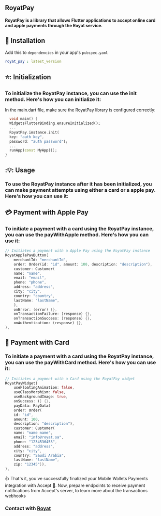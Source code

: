 ## RoyatPay
#### RoyatPay is a library that allows Flutter applications to accept online card and apple payments through the Royat service.

## :rocket: Installation

Add this to `dependencies` in your app's `pubspec.yaml`

```yaml
royat_pay : latest_version
```


## ⭐: Initialization
### To initialize the RoyatPay instance, you can use the init method. Here's how you can initialize it:
In the main.dart file, make sure the RoyatPay library is configured correctly:

```dart
  void main() {
  WidgetsFlutterBinding.ensureInitialized();
  ...
  RoyatPay.instance.init(
  key: "auth key",
  password: "auth password");
  ...
  runApp(const MyApp());
}
```

## :💡: Usage
### To use the RoyatPay instance after it has been initialized, you can make payment attempts using either a card or a apple pay. Here's how you can use it:


## 💳 Payment with Apple Pay
### To initiate a payment with a card using the RoyatPay instance, you can use the payWithApple method. Here's how you can use it:

```dart
// Initiates a payment with a Apple Pay using the RoyatPay instance
RoyatApplePayButton(
    merchantId: "merchantId",
    order: Order(id: "id", amount: 100, description: "description"),
    customer: Customer(
    name: "name",
    email: "email",
    phone: "phone",
    address: "address",
    city: "city",
    country: "country",
    lastName: "lastName",
    ),
    onError: (error) {},
    onTransactionFailure: (response) {},
    onTransactionSuccess: (response) {},
    onAuthentication: (response) {},
),


```


## 📲 Payment with Card
### To initiate a payment with a card using the RoyatPay instance, you can use the payWithCard method. Here's how you can use it:

```dart
// Initiates a payment with a Card using the RoyatPay widget
RoyatPayWidget(
    useFloatingAnimation: false,
    useGlassMorphism: false,
    useBackgroundImage: true,
    onSuccess: () {},
    payData: PayData(
    order: Order(
    id: "id",
    amount: 100,
    description: "description"),
    customer: Customer(
    name: "name name",
    email: "info@royat.sa",
    phone: "1234536453",
    address: "address",
    city: "city",
    country: "Saudi Arabia",
    lastName: "lastName",
    zip: "12345")),
),

```
👍
That's it, you've successfully finalized your Mobile Wallets Payments integration with Accept :tada:.
Now, prepare endpoints to receive payment notifications from Accept's server, to learn more about the transactions webhooks

###  Contact with   [Royat](https://www.royat.sa)